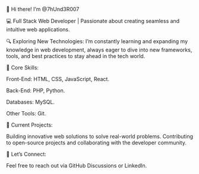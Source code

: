 👋 Hi there! I’m @7hUnd3R007

💻 Full Stack Web Developer | Passionate about creating seamless and intuitive web applications.

🔍 Exploring New Technologies: I’m constantly learning and expanding my knowledge in web development, always eager to dive into new frameworks, tools, and best practices to stay ahead in the tech world.

🌟 Core Skills:

Front-End: HTML, CSS, JavaScript, React.

Back-End: PHP, Python.

Databases: MySQL.

Other Tools: Git.


🚀 Current Projects:

Building innovative web solutions to solve real-world problems.
Contributing to open-source projects and collaborating with the developer community.

💬 Let’s Connect:

Feel free to reach out via GitHub Discussions or LinkedIn.

<!---
7hUnd3R007/7hUnd3R007 is a ✨ special ✨ repository because its `README.md` (this file) appears on your GitHub profile.
You can click the Preview link to take a look at your changes.
--->
